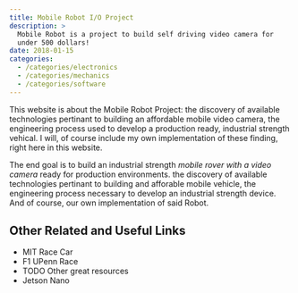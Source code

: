 ```yaml
---
title: Mobile Robot I/O Project
description: >
  Mobile Robot is a project to build self driving video camera for
  under 500 dollars! 
date: 2018-01-15
categories: 
  - /categories/electronics
  - /categories/mechanics
  - /categories/software
---
```


This website is about the Mobile Robot Project: the discovery of
available technologies pertinant to building an affordable mobile
video camera, the engineering process used to develop  a production
ready, industrial strength vehical.  I will, of course include my own
implementation of these finding, right here in this website. 
<!--more-->

The end goal is to build an industrial strength _mobile rover with a
video camera_ ready for production environments.  the discovery of
available technologies pertinant to building and afforable mobile
vehicle, the engineering process necessary to develop an industrial
strength device.  And of course, our own implementation of said Robot.

## Other Related and Useful Links

- MIT Race Car
- F1 UPenn Race
- TODO Other great resources
- Jetson Nano

